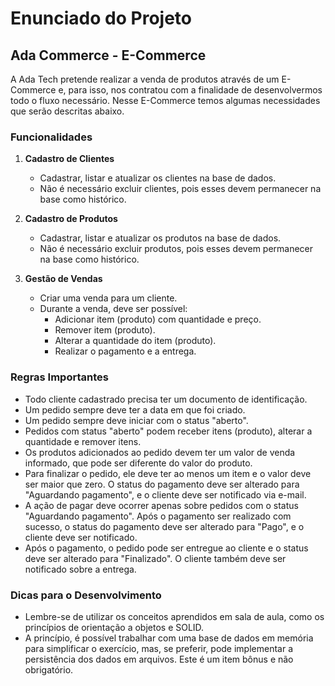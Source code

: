 # Enunciado do Projeto

## Ada Commerce - E-Commerce

A Ada Tech pretende realizar a venda de produtos através de um E-Commerce e, para isso, nos contratou com a finalidade de desenvolvermos todo o fluxo necessário. Nesse E-Commerce temos algumas necessidades que serão descritas abaixo.

### Funcionalidades

1. **Cadastro de Clientes**
   - Cadastrar, listar e atualizar os clientes na base de dados.
   - Não é necessário excluir clientes, pois esses devem permanecer na base como histórico.

2. **Cadastro de Produtos**
   - Cadastrar, listar e atualizar os produtos na base de dados.
   - Não é necessário excluir produtos, pois esses devem permanecer na base como histórico.

3. **Gestão de Vendas**
   - Criar uma venda para um cliente.
   - Durante a venda, deve ser possível:
     - Adicionar item (produto) com quantidade e preço.
     - Remover item (produto).
     - Alterar a quantidade do item (produto).
     - Realizar o pagamento e a entrega.

### Regras Importantes

- Todo cliente cadastrado precisa ter um documento de identificação.
- Um pedido sempre deve ter a data em que foi criado.
- Um pedido sempre deve iniciar com o status "aberto".
- Pedidos com status "aberto" podem receber itens (produto), alterar a quantidade e remover itens.
- Os produtos adicionados ao pedido devem ter um valor de venda informado, que pode ser diferente do valor do produto.
- Para finalizar o pedido, ele deve ter ao menos um item e o valor deve ser maior que zero. O status do pagamento deve ser alterado para "Aguardando pagamento", e o cliente deve ser notificado via e-mail.
- A ação de pagar deve ocorrer apenas sobre pedidos com o status "Aguardando pagamento". Após o pagamento ser realizado com sucesso, o status do pagamento deve ser alterado para "Pago", e o cliente deve ser notificado.
- Após o pagamento, o pedido pode ser entregue ao cliente e o status deve ser alterado para "Finalizado". O cliente também deve ser notificado sobre a entrega.

### Dicas para o Desenvolvimento

- Lembre-se de utilizar os conceitos aprendidos em sala de aula, como os princípios de orientação a objetos e SOLID.
- A princípio, é possível trabalhar com uma base de dados em memória para simplificar o exercício, mas, se preferir, pode implementar a persistência dos dados em arquivos. Este é um item bônus e não obrigatório.
